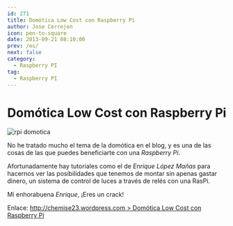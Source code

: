 ```yaml
---
id: 271
title: Domótica Low Cost con Raspberry Pi
author: Jose Cerrejon
icon: pen-to-square
date: 2013-09-21 08:10:00
prev: /es/
next: false
category:
  - Raspberry PI
tag:
  - Raspberry PI
---
```


# Domótica Low Cost con Raspberry Pi

![rpi domotica](/images/2013/09/domoticalowcost.jpg)

No he tratado mucho el tema de la domótica en el blog, y es una de las cosas de las que puedes beneficiarte con una *Raspberry Pi*.

Afortunadamente hay tutoriales como el de *Enrique López Mañas* para hacernos ver las posibilidades que tenemos de montar sin apenas gastar dinero, un sistema de control de luces a través de relés con una RasPi.

Mi enhorabuena *Enrique*, ¡Eres un crack!

Enlace: [http://chemise23.wordpress.com > Domótica Low Cost con Raspberry Pi](http://chemise23.wordpress.com/2013/09/19/domotica-con-raspberry/)